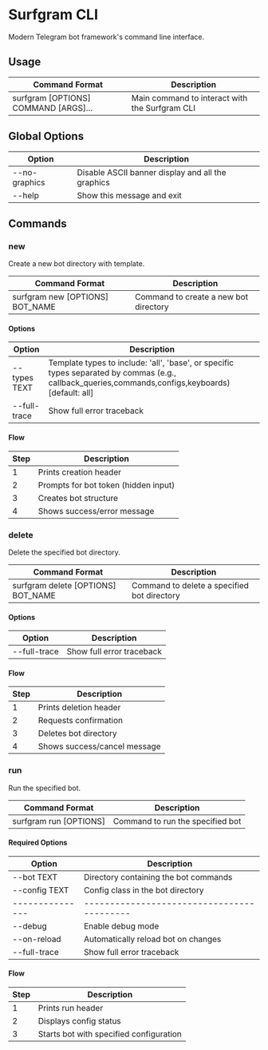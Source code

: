 # Surfgram CLI

Modern Telegram bot framework's command line interface.

## Usage

| Command Format            | Description                          |
|---------------------------|--------------------------------------|
| surfgram [OPTIONS] COMMAND [ARGS]... | Main command to interact with the Surfgram CLI |

## Global Options

| Option        | Description                                      |
|---------------|--------------------------------------------------|
| --no-graphics | Disable ASCII banner display and all the graphics |
| --help        | Show this message and exit                         |

## Commands

### new

Create a new bot directory with template.

| Command Format            | Description                                    |
|---------------------------|------------------------------------------------|
| surfgram new [OPTIONS] BOT_NAME | Command to create a new bot directory          |

#### Options

| Option        | Description                                                                                          |
|---------------|------------------------------------------------------------------------------------------------------|
| --types TEXT | Template types to include: 'all', 'base', or specific types separated by commas (e.g., callback_queries,commands,configs,keyboards) [default: all] |
| --full-trace | Show full error traceback                                                                          |

#### Flow

| Step | Description                       |
|------|-----------------------------------|
| 1    | Prints creation header            |
| 2    | Prompts for bot token (hidden input) |
| 3    | Creates bot structure             |
| 4    | Shows success/error message       |

### delete

Delete the specified bot directory.

| Command Format            | Description                                   |
|---------------------------|-----------------------------------------------|
| surfgram delete [OPTIONS] BOT_NAME | Command to delete a specified bot directory |

#### Options

| Option        | Description                             |
|---------------|-----------------------------------------|
| --full-trace | Show full error traceback               |

#### Flow

| Step | Description                             |
|------|-----------------------------------------|
| 1    | Prints deletion header                  |
| 2    | Requests confirmation                   |
| 3    | Deletes bot directory                   |
| 4    | Shows success/cancel message            |

### run 

Run the specified bot.

| Command Format            | Description                                   |
|---------------------------|-----------------------------------------------|
| surfgram run [OPTIONS] | Command to run the specified bot             |

#### Required Options

| Option        | Description                              |
|---------------|------------------------------------------|
| --bot TEXT | Directory containing the bot commands    |
| --config TEXT | Config class in the bot directory        |
|---------------|------------------------------------------|
| --debug     | Enable debug mode                       |
| --on-reload | Automatically reload bot on changes     |
| --full-trace | Show full error traceback               |

#### Flow

| Step | Description                               |
|------|-------------------------------------------|
| 1    | Prints run header                         |
| 2    | Displays config status                    |
| 3    | Starts bot with specified configuration    |